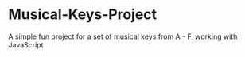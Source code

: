# Musical-Keys-Project
A simple fun project for a set of musical keys from A - F, working with JavaScript

